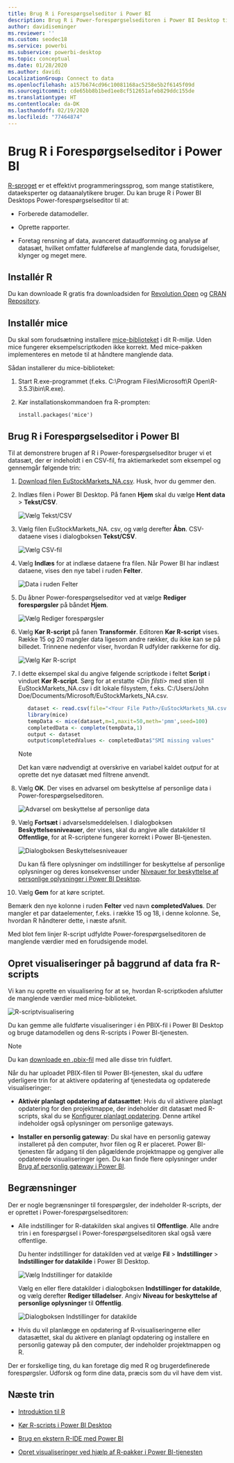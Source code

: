 ```yaml
---
title: Brug R i Forespørgselseditor i Power BI
description: Brug R i Power-forespørgselseditoren i Power BI Desktop til avancerede analyser.
author: davidiseminger
ms.reviewer: ''
ms.custom: seodec18
ms.service: powerbi
ms.subservice: powerbi-desktop
ms.topic: conceptual
ms.date: 01/28/2020
ms.author: davidi
LocalizationGroup: Connect to data
ms.openlocfilehash: a157b674cd96c10081168ac5258e5b2f6145f09d
ms.sourcegitcommit: cde65bb8b1bed1ee8cf512651afeb829ddc155de
ms.translationtype: HT
ms.contentlocale: da-DK
ms.lasthandoff: 02/19/2020
ms.locfileid: "77464874"
---
```

# <a name="use-r-in-power-query-editor"></a>Brug R i Forespørgselseditor i Power BI

[R-sproget](https://mran.microsoft.com/documents/what-is-r) er et effektivt programmeringssprog, som mange statistikere, dataeksperter og dataanalytikere bruger. Du kan bruge R i Power BI Desktops Power-forespørgselseditor til at:

* Forberede datamodeller.

* Oprette rapporter.

* Foretag rensning af data, avanceret dataudformning og analyse af datasæt, hvilket omfatter fuldførelse af manglende data, forudsigelser, klynger og meget mere.  

## <a name="install-r"></a>Installér R

Du kan downloade R gratis fra downloadsiden for [Revolution Open](https://mran.revolutionanalytics.com/download/) og [CRAN Repository](https://cran.r-project.org/bin/windows/base/).

## <a name="install-mice"></a>Installér mice

Du skal som forudsætning installere [mice-biblioteket](https://www.rdocumentation.org/packages/mice/versions/3.5.0/topics/mice) i dit R-miljø. Uden mice fungerer eksempelscriptkoden ikke korrekt. Med mice-pakken implementeres en metode til at håndtere manglende data.

Sådan installerer du mice-biblioteket:

1. Start R.exe-programmet (f.eks. C:\Program Files\Microsoft\R Open\R-3.5.3\bin\R.exe).  

2. Kør installationskommandoen fra R-prompten:

   ``` 
   install.packages('mice') 
   ```

## <a name="use-r-in-power-query-editor"></a>Brug R i Forespørgselseditor i Power BI

Til at demonstrere brugen af R i Power-forespørgselseditor bruger vi et datasæt, der er indeholdt i en CSV-fil, fra aktiemarkedet som eksempel og gennemgår følgende trin:

1. [Download filen EuStockMarkets_NA.csv](https://download.microsoft.com/download/F/8/A/F8AA9DC9-8545-4AAE-9305-27AD1D01DC03/EuStockMarkets_NA.csv). Husk, hvor du gemmer den.

1. Indlæs filen i Power BI Desktop. På fanen **Hjem** skal du vælge **Hent data** > **Tekst/CSV**.

   ![Vælg Tekst/CSV](media/desktop-r-in-query-editor/r-in-query-editor_1.png)

1. Vælg filen EuStockMarkets_NA. csv, og vælg derefter **Åbn**. CSV-dataene vises i dialogboksen **Tekst/CSV**.

   ![Vælg CSV-fil](media/desktop-r-in-query-editor/r-in-query-editor_2.png)

1. Vælg **Indlæs** for at indlæse dataene fra filen. Når Power BI har indlæst dataene, vises den nye tabel i ruden **Felter**.

   ![Data i ruden Felter](media/desktop-r-in-query-editor/r-in-query-editor_3.png)

1. Du åbner Power-forespørgselseditor ved at vælge **Rediger forespørgsler** på båndet **Hjem**.

   ![Vælg Rediger forespørgsler](media/desktop-r-in-query-editor/r-in-query-editor_4.png)

1. Vælg **Kør R-script** på fanen **Transformér**. Editoren **Kør R-script** vises. Række 15 og 20 mangler data ligesom andre rækker, du ikke kan se på billedet. Trinnene nedenfor viser, hvordan R udfylder rækkerne for dig.

   ![Vælg Kør R-script](media/desktop-r-in-query-editor/r-in-query-editor_5d.png)

1. I dette eksempel skal du angive følgende scriptkode i feltet **Script** i vinduet **Kør R-script**. Sørg for at erstatte *&lt;Din filsti&gt;* med stien til EuStockMarkets_NA.csv i dit lokale filsystem, f.eks. C:/Users/John Doe/Documents/Microsoft/EuStockMarkets_NA.csv.

    ```r
       dataset <- read.csv(file="<Your File Path>/EuStockMarkets_NA.csv", header=TRUE, sep=",")
       library(mice)
       tempData <- mice(dataset,m=1,maxit=50,meth='pmm',seed=100)
       completedData <- complete(tempData,1)
       output <- dataset
       output$completedValues <- completedData$"SMI missing values"
    ```

    > [!NOTE]
    > Det kan være nødvendigt at overskrive en variabel kaldet *output* for at oprette det nye datasæt med filtrene anvendt.

7. Vælg **OK**. Der vises en advarsel om beskyttelse af personlige data i Power-forespørgselseditoren.

   ![Advarsel om beskyttelse af personlige data](media/desktop-r-in-query-editor/r-in-query-editor_6.png)
8. Vælg **Fortsæt** i advarselsmeddelelsen. I dialogboksen **Beskyttelsesniveauer**, der vises, skal du angive alle datakilder til **Offentlige**, for at R-scriptene fungerer korrekt i Power BI-tjenesten. 

   ![Dialogboksen Beskyttelsesniveauer](media/desktop-r-in-query-editor/r-in-query-editor_7.png)

   Du kan få flere oplysninger om indstillinger for beskyttelse af personlige oplysninger og deres konsekvenser under [Niveauer for beskyttelse af personlige oplysninger i Power BI Desktop](desktop-privacy-levels.md).

 9. Vælg **Gem** for at køre scriptet. 

   Bemærk den nye kolonne i ruden **Felter** ved navn **completedValues**. Der mangler et par dataelementer, f.eks. i række 15 og 18, i denne kolonne. Se, hvordan R håndterer dette, i næste afsnit.

   Med blot fem linjer R-script udfyldte Power-forespørgselseditoren de manglende værdier med en forudsigende model.

## <a name="create-visuals-from-r-script-data"></a>Opret visualiseringer på baggrund af data fra R-scripts

Vi kan nu oprette en visualisering for at se, hvordan R-scriptkoden afslutter de manglende værdier med mice-biblioteket.

![R-scriptvisualisering](media/desktop-r-in-query-editor/r-in-query-editor_8a.png)

Du kan gemme alle fuldførte visualiseringer i én PBIX-fil i Power BI Desktop og bruge datamodellen og dens R-scripts i Power BI-tjenesten.

> [!NOTE]
> Du kan [downloade en .pbix-fil](https://download.microsoft.com/download/F/8/A/F8AA9DC9-8545-4AAE-9305-27AD1D01DC03/Complete%20Values%20with%20R%20in%20PQ.pbix) med alle disse trin fuldført.

Når du har uploadet PBIX-filen til Power BI-tjenesten, skal du udføre yderligere trin for at aktivere opdatering af tjenestedata og opdaterede visualiseringer:  

* **Aktivér planlagt opdatering af datasættet**: Hvis du vil aktivere planlagt opdatering for den projektmappe, der indeholder dit datasæt med R-scripts, skal du se [Konfigurer planlagt opdatering](refresh-scheduled-refresh.md). Denne artikel indeholder også oplysninger om personlige gateways.

* **Installer en personlig gateway**: Du skal have en personlig gateway installeret på den computer, hvor filen og R er placeret. Power BI-tjenesten får adgang til den pågældende projektmappe og gengiver alle opdaterede visualiseringer igen. Du kan finde flere oplysninger under [Brug af personlig gateway i Power BI](service-gateway-personal-mode.md).

## <a name="limitations"></a>Begrænsninger

Der er nogle begrænsninger til forespørgsler, der indeholder R-scripts, der er oprettet i Power-forespørgselseditoren:

* Alle indstillinger for R-datakilden skal angives til **Offentlige**. Alle andre trin i en forespørgsel i Power-forespørgselseditoren skal også være offentlige. 

   Du henter indstillinger for datakilden ved at vælge **Fil** > **Indstillinger** > **Indstillinger for datakilde** i Power BI Desktop.

   ![Vælg Indstillinger for datakilde](media/desktop-r-in-query-editor/r-in-query-editor_9.png)

   Vælg en eller flere datakilder i dialogboksen **Indstillinger for datakilde**, og vælg derefter **Rediger tilladelser**. Angiv **Niveau for beskyttelse af personlige oplysninger** til **Offentlig**.

   ![Dialogboksen Indstillinger for datakilde](media/desktop-r-in-query-editor/r-in-query-editor_10.png)  
  
* Hvis du vil planlægge en opdatering af R-visualiseringerne eller datasættet, skal du aktivere en planlagt opdatering og installere en personlig gateway på den computer, der indeholder projektmappen og R. 

Der er forskellige ting, du kan foretage dig med R og brugerdefinerede forespørgsler. Udforsk og form dine data, præcis som du vil have dem vist.

## <a name="next-steps"></a>Næste trin

* [Introduktion til R](https://mran.microsoft.com/documents/what-is-r) 

* [Kør R-scripts i Power BI Desktop](desktop-r-scripts.md) 

* [Brug en ekstern R-IDE med Power BI](desktop-r-ide.md) 

* [Opret visualiseringer ved hjælp af R-pakker i Power BI-tjenesten](service-r-packages-support.md)

